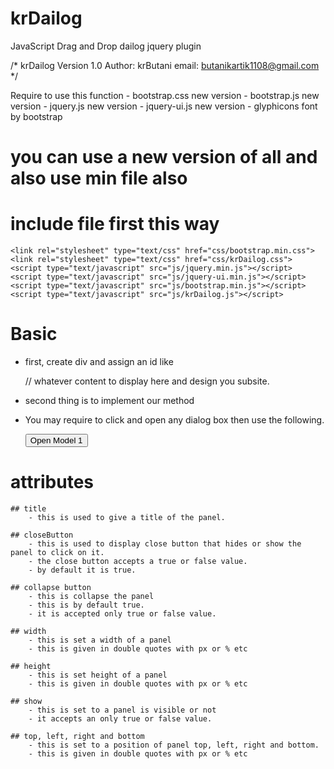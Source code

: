 # krDailog

JavaScript Drag and Drop dailog jquery plugin


/*
    krDailog Version 1.0
    Author: krButani
    email: butanikartik1108@gmail.com
*/


Require to use this function
    - bootstrap.css new version
    - bootstrap.js new version
    - jquery.js new version
    - jquery-ui.js new version
    - glyphicons font by bootstrap

# you can use a new version of all and also use min file also

# include file first this way

    <link rel="stylesheet" type="text/css" href="css/bootstrap.min.css">
    <link rel="stylesheet" type="text/css" href="css/krDailog.css">
    <script type="text/javascript" src="js/jquery.min.js"></script>
    <script type="text/javascript" src="js/jquery-ui.min.js"></script>
    <script type="text/javascript" src="js/bootstrap.min.js"></script>
    <script type="text/javascript" src="js/krDailog.js"></script>

# Basic

 - first, create div and assign an id like
    <div id="kBoxDemo">
        // whatever content to display here and design you subsite.
    </div>

 - second thing is to implement our method
    <script>
    
        $(document).ready(function(){
            $('#kBoxDemo').kBox({
                            title: "kartik", // to give the title
                            closeButton: true,
                        });
        });
        
    </script>

 - You may require to click and open any dialog box then use the following.

     <input type="button" name="kbtn" id="kbtn" value="Open Model 1" />
     
     <script>
    
         $(document).ready(function(){
                    $('#kBoxDemo').kBox({
                                    title: "kartik", // to give the title
                                    closeButton: true,
                                    show: false,
                    });

                    $('#kbtn').click(function(){
                        $('#kBoxDemo').kBox({open:true}); / / this is also use to close the pannel and re open it.
                    });
         });
     </script>

# attributes

    ## title
        - this is used to give a title of the panel.

    ## closeButton
        - this is used to display close button that hides or show the panel to click on it.
        - the close button accepts a true or false value.
        - by default it is true.

    ## collapse button
        - this is collapse the panel
        - this is by default true.
        - it is accepted only true or false value.

    ## width
        - this is set a width of a panel
        - this is given in double quotes with px or % etc

    ## height
        - this is set height of a panel
        - this is given in double quotes with px or % etc

    ## show
        - this is set to a panel is visible or not
        - it accepts an only true or false value.

    ## top, left, right and bottom
        - this is set to a position of panel top, left, right and bottom.
        - this is given in double quotes with px or % etc

